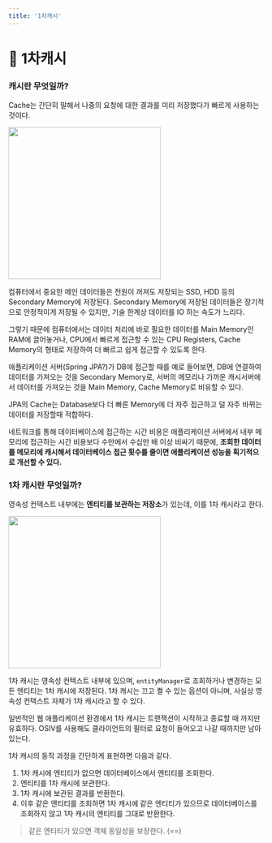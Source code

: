 ```yaml
---
title: '1차캐시'
---
```

# 📖 1차캐시

### 캐시란 무엇일까?

Cache는 간단히 말해서 나중의 요청에 대한 결과를 미리 저장했다가 빠르게 사용하는 것이다. 

<img height=300px src="https://user-images.githubusercontent.com/81006587/210162267-b3750dbc-b5fd-4fb0-b12b-edad4cf03dbc.png"/>

컴퓨터에서 중요한 메인 데이터들은 전원이 꺼져도 저장되는 SSD, HDD 등의 Secondary Memory에 저장된다. Secondary Memory에 저장된 데이터들은 장기적으로 안정적이게 저장될 수 있지만, 기술 한계상 데이터를 IO 하는 속도가 느리다.

그렇기 때문에 컴퓨터에서는 데이터 처리에 바로 필요한 데이터를 Main Memory인 RAM에 끌어놓거나, CPU에서 빠르게 접근할 수 있는 CPU Registers, Cache Memory의 형태로 저장하여 더 빠르고 쉽게 접근할 수 있도록 한다.

애플리케이션 서버(Spring JPA?)가 DB에 접근할 때를 예로 들어보면, DB에 연결하여 데이터를 가져오는 것을 Secondary Memory로, 서버의 메모리나 가까운 캐시서버에서 데이터를 가져오는 것을 Main Memory, Cache Memory로 비유할 수 있다.

JPA의 Cache는 Database보다 더 빠른 Memory에 더 자주 접근하고 덜 자주 바뀌는 데이터를 저장할때 적합하다.

네트워크를 통해 데이터베이스에 접근하는 시간 비용은 애플리케이션 서버에서 내부 메모리에 접근하는 시간 비용보다 수만에서 수십만 배 이상 비싸기 때문에, **조회한 데이터를 메모리에 캐시해서 데이터베이스 접근 횟수를 줄이면 애플리케이션 성능을 획기적으로 개선할 수 있다.**

### 1차 캐시란 무엇일까?

영속성 컨텍스트 내부에는 **엔티티를 보관하는 저장소**가 있는데, 이를 1차 캐시라고 한다.

<img height=300px src="https://user-images.githubusercontent.com/81006587/210162546-9744fad9-f0ee-43df-bdd0-7e13b844b269.png"/>

1차 캐시는 영속성 컨텍스트 내부에 있으며, `entityManager`로 조회하거나 변경하는 모든 엔티티는 1차 캐시에 저장된다.
1차 캐시는 끄고 켤 수 있는 옵션이 아니며, 사실상 영속성 컨텍스트 자체가 1차 캐시라고 할 수 있다.

일반적인 웹 애플리케이션 환경에서 1차 캐시는 트랜잭션이 시작하고 종료할 때 까지만 유효하다. OSIV를 사용해도 클라이언트의 필터로 요청이 들어오고 나갈 때까지만 남아있는다.

1차 캐시의 동작 과정을 간단하게 표현하면 다음과 같다.

1. 1차 캐시에 엔티티가 없으면 데이터베이스에서 엔티티를 조회한다.
2. 엔티티를 1차 캐시에 보관한다.
3. 1차 캐시에 보관된 결과를 반환한다.
4. 이후 같은 엔티티를 조회하면 1차 캐시에 같은 엔티티가 있으므로 데이터베이스를 조회하지 않고 1차 캐시의 엔티티를 그대로 반환한다.

> 같은 엔티티가 있으면 객체 동일성을 보장한다. (==)
